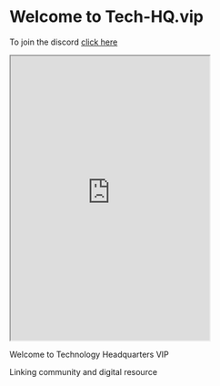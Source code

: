 <!DOCTYPE html>
<html>

<head>
  <meta charset="utf-8">
  <meta name="viewport" content="width=device-width, initial-scale=1.0">
  <title>tech-hq.vip</title>
  <link rel="stylesheet" href="https://stackedit.io/style.css" />
</head>

<body class="stackedit">
  <div class="stackedit__html"><h1 id="welcome-to-tech-hq.vip">Welcome to Tech-HQ.vip</h1>
<p>To join the discord <a href="https://discord.gg/GVDjBDa">click here</a></p>
<iframe src="https://discord.com/widget?id=511205633329201152&amp;theme=dark" width="350" height="500"></iframe>
<p>Welcome to Technology Headquarters VIP</p>
<p>Linking community and digital resource</p>
</div>
</body>

</html>
